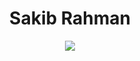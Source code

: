 <!-- ### Hi there 👋 -->


<!-- Github Stats -->

<!--<h3 align="center"> Github Stats </h3>-->
<!--
            &nbsp; -> space
            &emsp; -> 4x(&nbsp;)
-->
 <h1 align="center">Sakib Rahman </h1>
           
<!-- 
<p align="left">
    <img height="165" src="https://github-readme-stats.vercel.app/api?username=srdo96&count_private=true&include_all_commits=true&theme=tokyonight" alt="Sakib's stats" /> &emsp;&emsp;&emsp;&emsp;&nbsp;&nbsp;&nbsp;
    <img src="https://github-readme-stats.vercel.app/api/top-langs/?username=srdo96&layout=compact&theme=tokyonight" alt="Sakib's top language stats" />
</p>

<!--  -->
<p align="center">
  
  <img src="http://github-readme-streak-stats.herokuapp.com?user=srdo96&theme=tokyonight&date_format=j%20M%5B%20Y%5D&border=1A1B27"/>
    
</p> 

<!-- Github Stats -->

<!-- ###########################################  ########################################### -->
<!-- ###########################################  ########################################### -->

<!-- Important Projects -->

<!-- <h3 align="center"> Important Projects </h3>
            
<a href="https://github.com/srdo96/manufacturer-website-client-side">
  <img src="https://github-readme-stats.vercel.app/api/pin/?username=srdo96&repo=manufacturer-website-client-side&layout=compact&theme=tokyonight" />
</a>
            &emsp;&emsp;&nbsp;&nbsp;
<a href="https://github.com/srdo96/manufacturer-website-server-side">
  <img src="https://github-readme-stats.vercel.app/api/pin/?username=srdo96&repo=manufacturer-website-server-side&layout=compact&theme=tokyonight" />
</a>  
<br/><br/><br/>
<a href="https://github.com/srdo96/warehouse-management-website-client-side">
  <img src="https://github-readme-stats.vercel.app/api/pin/?username=srdo96&repo=warehouse-management-website-client-side&layout=compact&theme=tokyonight" />
</a>  
 &emsp;&emsp;&nbsp;&nbsp;
<a href="https://github.com/srdo96/warehouse-management-website-server-side">
  <img src="https://github-readme-stats.vercel.app/api/pin/?username=srdo96&repo=warehouse-management-website-server-side&layout=compact&theme=tokyonight" />
</a>  
            
</p> -->


<!-- Important Projects -->
